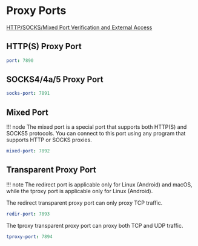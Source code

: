 # Proxy Ports

[HTTP/SOCKS/Mixed Port Verification and External Access](../general.md/#allow-lan)

## HTTP(S) Proxy Port

```{.yaml linenums="1"}
port: 7890
```

## SOCKS4/4a/5 Proxy Port

```{.yaml linenums="1"}
socks-port: 7891
```

## Mixed Port

!!! node
    The mixed port is a special port that supports both HTTP(S) and SOCKS5 protocols. You can connect to this port using any program that supports HTTP or SOCKS proxies.

```{.yaml linenums="1"}
mixed-port: 7892
```

## Transparent Proxy Port

!!! note
    The redirect port is applicable only for Linux (Android) and macOS, while the tproxy port is applicable only for Linux (Android).

The redirect transparent proxy port can only proxy TCP traffic.

```{.yaml linenums="1"}
redir-port: 7893
```

The tproxy transparent proxy port can proxy both TCP and UDP traffic.

```{.yaml linenums="1"}
tproxy-port: 7894
```
